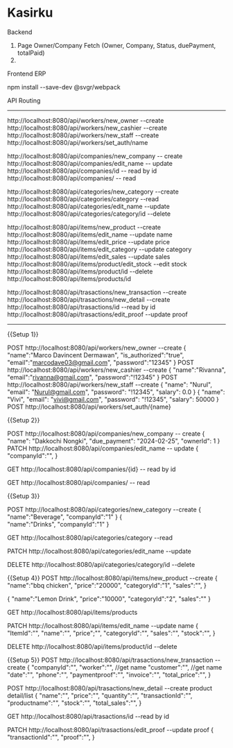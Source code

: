 # Kasirku


Backend
1. Page Owner/Company
Fetch (Owner, Company, Status, duePayment, totalPaid)
2. 






Frontend ERP

npm install --save-dev @svgr/webpack

API Routing

---

http://localhost:8080/api/workers/new_owner --create
http://localhost:8080/api/workers/new_cashier --create
http://localhost:8080/api/workers/new_staff --create
http://localhost:8080/api/workers/set_auth/name

http://localhost:8080/api/companies/new_company -- create
http://localhost:8080/api/companies/edit_name -- update
http://localhost:8080/api/companies/id -- read by id
http://localhost:8080/api/companies/ -- read

http://localhost:8080/api/categories/new_category --create
http://localhost:8080/api/categories/category --read
http://localhost:8080/api/categories/edit_name --update
http://localhost:8080/api/categories/category/id --delete

http://localhost:8080/api/items/new_product --create
http://localhost:8080/api/items/edit_name --update name
http://localhost:8080/api/items/edit_price --update price
http://localhost:8080/api/items/edit_category --update category
http://localhost:8080/api/items/edit_sales --update sales
http://localhost:8080/api/items/product/edit_stock --edit stock
http://localhost:8080/api/items/product/id --delete
http://localhost:8080/api/items/products/id

http://localhost:8080/api/trasactions/new_transaction --create
http://localhost:8080/api/trasactions/new_detail --create
http://localhost:8080/api/trasactions/id --read by id
http://localhost:8080/api/trasactions/edit_proof --update proof

---

{{Setup 1}}

POST http://localhost:8080/api/workers/new_owner --create
{
"name":"Marco Davincent Dermawan",
"is_authorized":"true",
"email":"marcodave03@gmail.com",
"password":"12345"
}
POST http://localhost:8080/api/workers/new_cashier --create
{
"name":"Rivanna",
"email":"rivanna@gmail.com",
"password":"!12345"
}
POST http://localhost:8080/api/workers/new_staff --create
{
"name": "Nurul",
"email": "Nurul@gmail.com",
"password": "!12345",
"salary": 0.0
}
{
"name": "Vivi",
"email": "vivi@gmail.com",
"password": "!12345",
"salary": 50000
}
POST http://localhost:8080/api/workers/set_auth/{name}

{{Setup 2}}

POST http://localhost:8080/api/companies/new_company -- create
{
"name": "Dakkochi Nongki",
"due_payment": "2024-02-25",
"ownerId": 1
}
PATCH http://localhost:8080/api/companies/edit_name -- update
{
"companyId":"",
}

GET http://localhost:8080/api/companies/{id} -- read by id

GET http://localhost:8080/api/companies/ -- read

{{Setup 3}}

POST http://localhost:8080/api/categories/new_category --create
{  
 "name":"Beverage",
"companyId":"1"
}
{  
 "name":"Drinks",
"companyId":"1"
}

GET http://localhost:8080/api/categories/category --read

PATCH http://localhost:8080/api/categories/edit_name --update

DELETE http://localhost:8080/api/categories/category/id --delete

{{Setup 4}}
POST http://localhost:8080/api/items/new_product --create
{
"name":"bbq chicken",
"price":"20000",
"categoryId":"1",
"sales":"",
}

{
"name":"Lemon Drink",
"price":"10000",
"categoryId":"2",
"sales":""
}

GET http://localhost:8080/api/items/products

PATCH http://localhost:8080/api/items/edit_name --update name
{
"ItemId":"",
"name":"",
"price";"",
"categoryId":"",
"sales":"",
"stock":"",
}

DELETE http://localhost:8080/api/items/product/id --delete

{{Setup 5}}
POST http://localhost:8080/api/trasactions/new_transaction --create
{
"companyId":"",
"worker":"", //get name
"customer":"", //get name
"date":"",
"phone":"",
"paymentproof":"",
"invoice":"",
"total_price":"",
}

POST http://localhost:8080/api/trasactions/new_detail --create product detail/list
{
"name":"",
"price":"",
"quantity":"",
"transactionId":"",
"productname":"",
"stock":"",
"total_sales":"",
}

GET http://localhost:8080/api/trasactions/id --read by id

PATCH http://localhost:8080/api/trasactions/edit_proof --update proof
{
"transactionId":"",
"proof":"",
}
